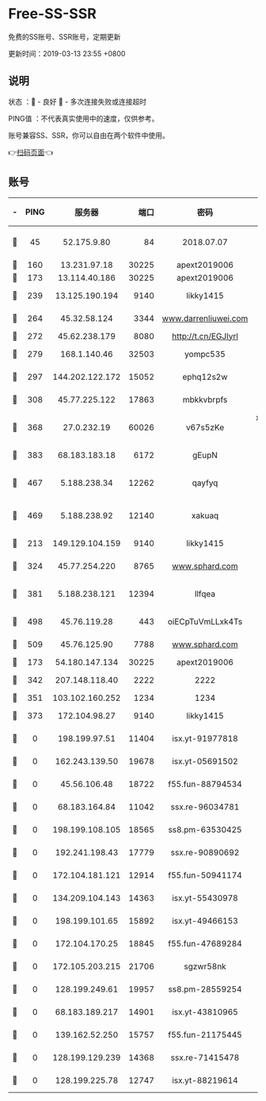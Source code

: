 # Free-SS-SSR

免费的SS账号、SSR账号，定期更新

更新时间：2019-03-13 23:55 +0800

## 说明

状态     ：🙂 - 良好 🙁 - 多次连接失败或连接超时

PING值   ：不代表真实使用中的速度，仅供参考。

账号兼容SS、SSR，你可以自由在两个软件中使用。

👉[扫码页面](https://liesauer.github.io/Free-SS-SSR/)👈

## 账号

|-|PING|服务器|端口|密码|加密方式|区域|
|:----:|:----:|:-----:|-----:|:----:|:----:|:----:|
|🙂|45|52.175.9.80|84|2018.07.07|chacha20-ietf-poly1305|HK|
|🙂|160|13.231.97.18|30225|apext2019006|chacha20|JP|
|🙂|173|13.114.40.186|30225|apext2019006|chacha20|JP|
|🙂|239|13.125.190.194|9140|likky1415|aes-256-cfb|KR|
|🙂|264|45.32.58.124|3344|www.darrenliuwei.com|aes-256-cfb|JP|
|🙂|272|45.62.238.179|8080|http://t.cn/EGJIyrl|rc4-md5|CA|
|🙂|279|168.1.140.46|32503|yompc535|aes-256-cfb|AU|
|🙂|297|144.202.122.172|15052|ephq12s2w|aes-256-cfb|US|
|🙂|308|45.77.225.122|17863|mbkkvbrpfs|aes-256-cfb|GB|
|🙂|368|27.0.232.19|60026|v67s5zKe|xchacha20-ietf-poly1305|HK|
|🙂|383|68.183.183.18|6172|gEupN|aes-256-cfb|SG|
|🙂|467|5.188.238.34|12262|qayfyq|chacha20-ietf-poly1305|BR|
|🙂|469|5.188.238.92|12140|xakuaq|chacha20-ietf-poly1305|BR|
|🙂|213|149.129.104.159|9140|likky1415|aes-256-cfb|HK|
|🙂|324|45.77.254.220|8765|www.sphard.com|aes-256-cfb|SG|
|🙂|381|5.188.238.121|12394|llfqea|chacha20-ietf-poly1305|BR|
|🙂|498|45.76.119.28|443|oiECpTuVmLLxk4Ts|aes-256-cfb|AU|
|🙂|509|45.76.125.90|7788|www.sphard.com|aes-256-cfb|AU|
|🙁|173|54.180.147.134|30225|apext2019006|chacha20|KR|
|🙁|342|207.148.118.40|2222|2222|aes-256-cfb|SG|
|🙁|351|103.102.160.252|1234|1234|rc4-md5|JP|
|🙁|373|172.104.98.27|9140|likky1415|aes-256-cfb|JP|
|🙁|0|198.199.97.51|11404|isx.yt-91977818|aes-256-cfb|US|
|🙁|0|162.243.139.50|19678|isx.yt-05691502|aes-256-cfb|US|
|🙁|0|45.56.106.48|18722|f55.fun-88794534|aes-256-cfb|US|
|🙁|0|68.183.164.84|11042|ssx.re-96034781|aes-256-cfb|US|
|🙁|0|198.199.108.105|18565|ss8.pm-63530425|aes-256-cfb|US|
|🙁|0|192.241.198.43|17779|ssx.re-90890692|aes-256-cfb|US|
|🙁|0|172.104.181.121|12914|f55.fun-50941174|aes-256-cfb|SG|
|🙁|0|134.209.104.143|14363|isx.yt-55430978|aes-256-cfb|SG|
|🙁|0|198.199.101.65|15892|isx.yt-49466153|aes-256-cfb|US|
|🙁|0|172.104.170.25|18845|f55.fun-47689284|aes-256-cfb|SG|
|🙁|0|172.105.203.215|21706|sgzwr58nk|aes-256-cfb|JP|
|🙁|0|128.199.249.61|19957|ss8.pm-28559254|aes-256-cfb|SG|
|🙁|0|68.183.189.217|14901|isx.yt-43810965|aes-256-cfb|SG|
|🙁|0|139.162.52.250|15757|f55.fun-21175445|aes-256-cfb|SG|
|🙁|0|128.199.129.239|14368|ssx.re-71415478|aes-256-cfb|SG|
|🙁|0|128.199.225.78|12747|isx.yt-88219614|aes-256-cfb|SG|
